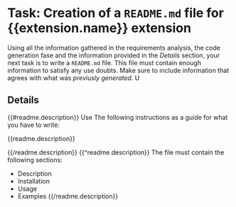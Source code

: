 # Task: Creation of a `README.md` file for {{extension.name}} extension

Using all the information gathered in the requirements analysis, the code generation fase and the information provided in the *Details* section, your next task is to write a `README.md` file. This file must contain enough information to satisfy any use doubts. Make sure to include information that agrees with what was *previusly generated*. U

## Details 

{{#readme.description}}
Use The following instructions as a guide for what you have to write:

{{readme.description}}

{{/readme.description}}
{{^readme.description}}
The file must contain the following sections:

- Description
- Installation
- Usage
- Examples
{{/readme.description}}
